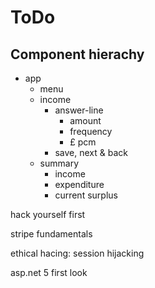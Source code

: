
# ToDo

## Component hierachy

* app
  * menu
  * income
    * answer-line
      * amount
      * frequency
      * £ pcm
    * save, next & back
  * summary
    * income
    * expenditure
    * current surplus


hack yourself first

stripe fundamentals

ethical hacing: session hijacking

asp.net 5 first look



<script>
  var answerStore = AnswerStore();
  RiotControl.addStore(answerStore);

  riot.compile(function() {
    riot.mount("*");
  });
</script>    
